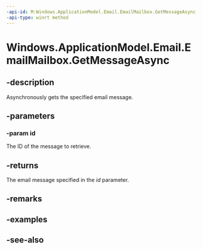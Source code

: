 ```yaml
---
-api-id: M:Windows.ApplicationModel.Email.EmailMailbox.GetMessageAsync(System.String)
-api-type: winrt method
---
```


<!-- Method syntax
public Windows.Foundation.IAsyncOperation<Windows.ApplicationModel.Email.EmailMessage> GetMessageAsync(System.String id)
-->

# Windows.ApplicationModel.Email.EmailMailbox.GetMessageAsync

## -description
Asynchronously gets the specified email message.

## -parameters
### -param id
The ID of the message to retrieve.

## -returns
The email message specified in the *id* parameter.

## -remarks

## -examples

## -see-also
